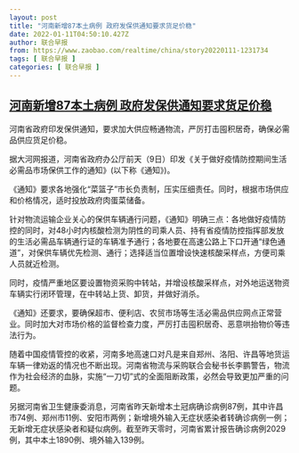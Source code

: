 ```yaml
---
layout: post
title: "河南新增87本土病例 政府发保供通知要求货足价稳"
date: 2022-01-11T04:50:10.427Z
author: 联合早报
from: https://www.zaobao.com/realtime/china/story20220111-1231734
tags: [ 联合早报 ]
categories: [ 联合早报 ]
---
```

<!--1641894960000-->
[河南新增87本土病例 政府发保供通知要求货足价稳](https://www.zaobao.com/realtime/china/story20220111-1231734)
------

<div>
<p>河南省政府印发保供通知，要求加大供应畅通物流，严厉打击囤积居奇，确保必需品供应货足价稳。</p><p>据大河网报道，河南省政府办公厅前天（9日）印发《关于做好疫情防控期间生活必需品市场保供工作的通知》(以下称《通知》)。</p><p>《通知》要求各地强化“菜篮子”市长负责制，压实压细责任。同时，根据市场供应和价格情况，适时投放政府肉蛋菜储备。</p><section id="imu"><div id="dfp-ad-imu1">        </div></section><p>针对物流运输企业关心的保供车辆通行问题，《通知》明确三点：各地做好疫情防控的同时，对48小时内核酸检测为阴性的司乘人员、持有省疫情防控指挥部发放的生活必需品车辆通行证的车辆准予通行；各地要在高速公路上下口开通“绿色通道”，对保供车辆优先检测、通行；选择适当位置增设快速核酸采样点，方便司乘人员就近检测。</p><p>同时，疫情严重地区要设置物资采购中转站，并增设核酸采样点，对外地运送物资车辆实行闭环管理，在中转站上货、卸货，并做好消杀。</p><p>《通知》还要求，要确保超市、便利店、农贸市场等生活必需品供应网点正常营业。同时加大对市场价格的监督检查力度，严厉打击囤积居奇、恶意哄抬物价等违法行为。</p><div id="innity-in-post"></div><div id="dfp-ad-midarticlespecial">        </div><p>随着中国疫情管控的收紧，河南多地高速口对凡是来自郑州、洛阳、许昌等地货运车辆一律劝返的情况也不断出现。河南省物流与采购联合会秘书长李鹏警告，物流作为社会经济的血脉，实施“一刀切”式的全面阻断政策，必然会导致更加严重的问题。</p><p>另据河南省卫生健康委消息，河南省昨天新增本土冠病确诊病例87例，其中许昌市74例、郑州市11例、安阳市两例；新增境外输入无症状感染者转确诊病例一例；无新增无症状感染者和疑似病例。截至昨天零时，河南省累计报告确诊病例2029例，其中本土1890例、境外输入139例。</p>      <div class="cx_paywall_placeholder" id="sph_cdp_40"></div>
</div>

